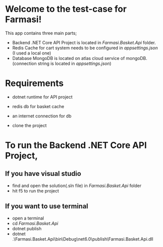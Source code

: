 # Welcome to the test-case for Farmasi!

This app contains three main parts;
- Backend .NET Core API Project is located in *Farmasi.Basket.Api* folder.
- Redis Cache for cart system needs to be configured in *appsettings.json* (I used a local one)
- Database MongoDB is located on atlas cloud service of mongoDB. (connection string is located in *appsettings.json*)

# Requirements
  - dotnet runtime for API project
  - redis db for basket cache
  - an internet connection for db

- clone the project

# To run the Backend .NET Core API Project,
  
  ## If you have visual studio  
  - find and open the solution(.sln file) in *Farmasi.Basket.Api* folder
  - hit f5 to run the project

  ## If you want to use terminal
  - open a terminal
  - cd *Farmasi.Basket.Api*
  - dotnet publish
  - dotnet .\Farmasi.Basket.Api\bin\Debug\net6.0\publish\Farmasi.Basket.Api.dll

